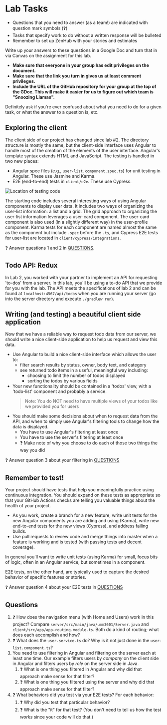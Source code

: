 # Lab Tasks

- Questions that you need to answer (as a team!) are indicated with question
  mark symbols (:question:)
- Tasks that specify work to do without a written response will be bulleted
- Remember to set up ZenHub with your stories and estimates

Write up your answers to these questions in a Google Doc and turn that in via
Canvas on the assignment for this lab.

- **Make sure that everyone in your group has edit privileges on the document.**
- **Make sure that the link you turn in gives us at least comment privileges.**
- **Include the URL of the GitHub repository for your group at the top of the GDoc. This will make it easier for us to figure out which team is "Snoozing Llamas".**

Definitely ask if you're ever confused about what you need to do for a given task, or
what the answer to a question is, etc.

## Exploring the client

The client side of our project has changed since lab #2. The directory structure is
mostly the same, but the client-side interface uses Angular to handle most of the creation
of the elements of the user interface. Angular's template syntax extends HTML and JavaScript.
The testing is handled in two new places:

* Angular spec files (e.g., `user-list.component.spec.ts`) for unit
  testing in Angular. These use Jasmine and Karma.
* E2E (end-to-end) tests in `client/e2e`. These use Cypress.

![Location of testing code](https://user-images.githubusercontent.com/302297/108024936-25605500-6feb-11eb-87e5-829d4e9de44a.png)

The starting code includes several interesting
ways of using Angular components to display user data.
It includes two ways of organizing the user-list information:
a list and a grid.
The grid approach to organizing the user-list information
leverages a user-card component.
The user-card component is also used (in a slightly different way) in the user-profile component.
Karma tests for each component are named
almost the same as the component but include `.spec` before the `.ts`,
and Cypress E2E tests for user-list
are located in `client/cypress/integrations`.

:question: Answer questions 1 and 2 in [QUESTIONS](#questions).

## Todo API: Redux

In Lab 2, you worked with your partner to implement an API for requesting
'to-dos' from a server. In this lab, you'll be using a to-do API that we provide
for you with the lab. The API meets the specifications of lab 2 and
can be found at `localhost:4567/api/todos` when you are running your server
(go into the server directory and execute `./gradlew run`).

## Writing (and testing) a beautiful client side application

Now that we have a reliable way to request todo data from our server,
we should write a nice client-side application to help us request and view
this data.

- Use Angular to build a nice client-side interface which allows the user to:
  - filter search results by status, owner,
    body text, and category
  - see returned todo items in a useful, meaningful way including:
    - choosing to limit the number of todos displayed
    - sorting the todos by various fields
- Your new functionality should be contained in a 'todos' view,
  with a 'todo-list' component and probably a service.
  > Note: You do NOT need to have multiple views of your todos like we provided you for users
- You should make some decisions about when to request data from the API,
  and when to simply use Angular's filtering tools to change how
  the data is displayed.
  - You have to use Angular's filtering at least once
  - You have to use the server's filtering at least once
  - :question: Make note of why you choose to do each of those two things the way you did

:question: Answer question 3 about your filtering in [QUESTIONS](#questions)

## Remember to test!

Your project should have tests
that help you meaningfully practice using continuous integration. You should expand on these tests as
appropriate so that your GitHub Actions checks are telling you valuable things
about the health of your project.

- As you work, create a branch for a new feature,
  write unit tests for the new Angular components you are adding and using (Karma),
  write new end-to-end tests for the new views (Cypress),
  and address failing builds.
- Use pull requests to review code and
  merge things into master when a feature is working
  and is tested (with passing tests and decent coverage).

In general you'll want to write unit tests (using Karma) for small, focus
bits of logic, often in an Angular service, but sometimes in a component.

E2E tests, on the other hand, are typically used to capture the desired
behavior of specific features or stories.

:question: Answer question 4 about your E2E tests in [QUESTIONS](#questions)

## Questions

1. :question: How does the navigation menu (with Home and Users) work in this project? Compare `server/src/main/java/umm3601/Server.java`
   and `client/src/app/app-routing.module.ts`. Both do a kind of routing; what does each accomplish and how?
1. :question: What does the `user.service.ts` do? Why is it not just done in
   the `user-list.component.ts`?
1. You need to use filtering in Angular and filtering on the server each at least one time.
   Our example filters users by _company_ on the client side in Angular and filters users by _role_ on the server side in Java.
   1. :question: What is one thing you filtered in Angular and why did that approach make sense for that filter?
   2. :question: What is one thing you filtered using the server and why did that approach make sense for that filter?
1. :question: What behaviors did you test via your E2E tests? For each behavior:
   1. :question: Why did you test that particular behavior?
   2. :question: What is the "it" for that test? (You don't need to tell us how the test _works_ since your code will do that.)
